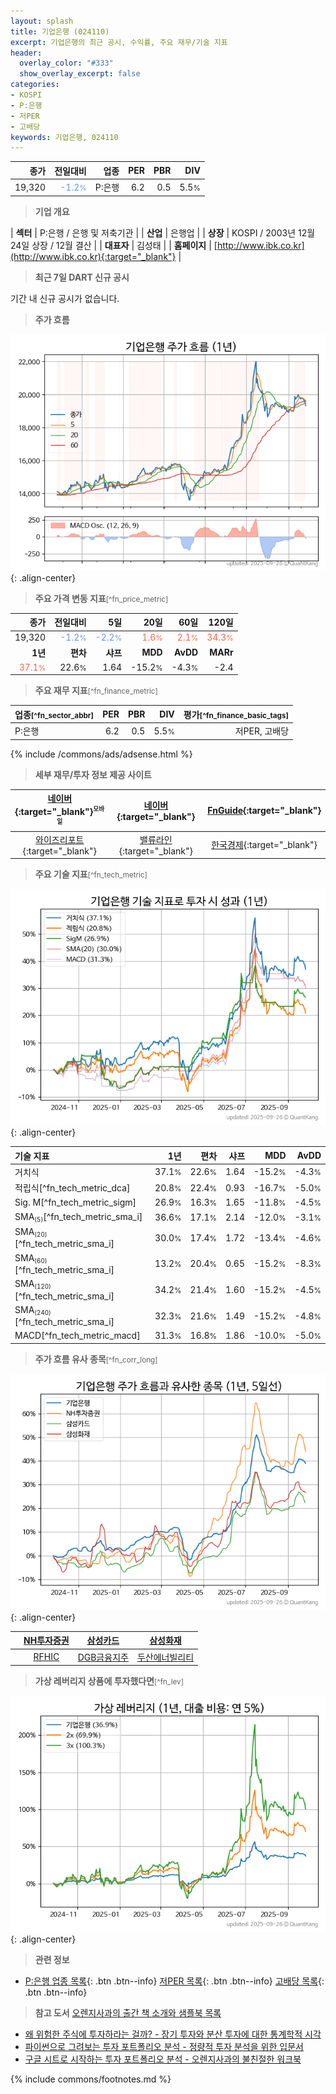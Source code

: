 ```yaml
---
layout: splash
title: 기업은행 (024110)
excerpt: 기업은행의 최근 공시, 수익률, 주요 재무/기술 지표
header:
  overlay_color: "#333"
  show_overlay_excerpt: false
categories:
- KOSPI
- P:은행
- 저PER
- 고배당
keywords: 기업은행, 024110
---
```


| **종가** | **전일대비** | **업종** | **PER** | **PBR** | **DIV** |
| -------: | -----------: | -------: | ------: | ------: | ------: |
| 19,320 | <span style="color: cornflowerblue">-1.2<small>%</small></span> | P:은행 | 6.2 | 0.5 | 5.5<small>%</small> |

<!-- more -->


> **기업 개요**<a id="company"></a>

| <span style="white-space:nowrap;">**섹터**</span> | P:은행 / 은행 및 저축기관 |
| <span style="white-space:nowrap;">**산업**</span> | 은행업 |
| <span style="white-space:nowrap;">**상장**</span> | KOSPI / 2003년 12월 24일 상장 / 12월 결산 |
| <span style="white-space:nowrap;">**대표자**</span> | 김성태 |
| <span style="white-space:nowrap;">**홈페이지**</span> | [http://www.ibk.co.kr](http://www.ibk.co.kr){:target="_blank"} |


> **최근 7일 DART 신규 공시**<a id="dart"></a>

기간 내 신규 공시가 없습니다.


> **주가 흐름**<a id="price"></a>

![024110](/stock/images/024110.png){: .align-center}


> **주요 가격 변동 지표**<small>[^fn_price_metric]</small>

| **종가** | **전일대비** | **5일** | **20일** | **60일** | **120일** |
| -------: | -----------: | ------: | -------: | -------: | --------: |
| 19,320 | <span style="color: cornflowerblue">-1.2<small>%</small></span> | <span style="color: cornflowerblue">-2.2<small>%</small></span> | <span style="color: tomato">1.6<small>%</small></span> | <span style="color: tomato">2.1<small>%</small></span> | <span style="color: tomato">34.3<small>%</small></span> |
| **1년** | **편차** | **샤프** | **MDD** | **AvDD** | **MARr** |
| <span style="color: tomato">37.1<small>%</small></span> | 22.6<small>%</small> | 1.64 | -15.2<small>%</small> | -4.3<small>%</small> | -2.4 |


> **주요 재무 지표**<small>[^fn_finance_metric]</small>

| **업종**<small>[^fn_sector_abbr]</small> | **PER** | **PBR** | **DIV** | **평가**<small>[^fn_finance_basic_tags]</small> |
| :--------------------------------------- | ------: | ------: | ------: | ----------------------------------------------: |
| P:은행 | 6.2 | 0.5 | 5.5<small>%</small> | 저PER, 고배당 |



{% include /commons/ads/adsense.html %}

> **세부 재무/투자 정보 제공 사이트**

| [네이버](https://m.stock.naver.com/domestic/stock/024110/finance/summary){:target="_blank"}<sup><small>모바일</small></sup> | [네이버](https://finance.naver.com/item/coinfo.naver?code=024110){:target="_blank"} | [FnGuide](https://comp.fnguide.com/SVO2/ASP/SVD_Invest.asp?gicode=A024110&MenuYn=Y){:target="_blank"} |
| :---: | :---: | :---: |
| [와이즈리포트](https://comp.wisereport.co.kr/company/c1040001.aspx?cmp_cd=024110){:target="_blank"} | [밸류라인](https://www.valueline.co.kr/finance/summary/024110){:target="_blank"} | [한국경제](https://markets.hankyung.com/stock/024110/financial-summary){:target="_blank"} |


> **주요 기술 지표**<small>[^fn_tech_metric]</small>


![024110](/stock/images/024110_tech.png){: .align-center}

| **기술 지표** | **1년** | **편차** | **샤프** | **MDD** | **AvDD** |
| :------------ | ------: | -----------: | -------: | ------: | -------: |
| 거치식 | 37.1<small>%</small> | 22.6<small>%</small> | 1.64 | -15.2<small>%</small> | -4.3<small>%</small> |
| 적립식[^fn_tech_metric_dca] | 20.8<small>%</small> | 22.4<small>%</small> | 0.93 | -16.7<small>%</small> | -5.0<small>%</small> |
| Sig. M[^fn_tech_metric_sigm] | 26.9<small>%</small> | 16.3<small>%</small> | 1.65 | -11.8<small>%</small> | -4.5<small>%</small> |
| SMA<small><sub>(5)</sub></small>[^fn_tech_metric_sma_i] | 36.6<small>%</small> | 17.1<small>%</small> | 2.14 | -12.0<small>%</small> | -3.1<small>%</small> |
| SMA<small><sub>(20)</sub></small>[^fn_tech_metric_sma_i] | 30.0<small>%</small> | 17.4<small>%</small> | 1.72 | -13.4<small>%</small> | -4.6<small>%</small> |
| SMA<small><sub>(60)</sub></small>[^fn_tech_metric_sma_i] | 13.2<small>%</small> | 20.4<small>%</small> | 0.65 | -15.2<small>%</small> | -8.3<small>%</small> |
| SMA<small><sub>(120)</sub></small>[^fn_tech_metric_sma_i] | 34.2<small>%</small> | 21.4<small>%</small> | 1.60 | -15.2<small>%</small> | -4.5<small>%</small> |
| SMA<small><sub>(240)</sub></small>[^fn_tech_metric_sma_i] | 32.3<small>%</small> | 21.6<small>%</small> | 1.49 | -15.2<small>%</small> | -4.8<small>%</small> |
| MACD[^fn_tech_metric_macd] | 31.3<small>%</small> | 16.8<small>%</small> | 1.86 | -10.0<small>%</small> | -5.0<small>%</small> |


> **주가 흐름 유사 종목**<a id="corr"></a><small>[^fn_corr_long]</small>

![024110](/stock/images/024110_corr.png){: .align-center}

|       | [NH투자증권](/005940/) | [삼성카드](/029780/) | [삼성화재](/000810/) |
| :---: | :------------------------------------: | :------------------------------------: | :------------------------------------: |
|       | [RFHIC](/218410/) | [DGB금융지주](/139130/) | [두산에너빌리티](/034020/) |


> **가상 레버리지 상품에 투자했다면**<a id="2x"></a><small>[^fn_lev]</small>

![024110](/stock/images/024110_2x.png){: .align-center}


> **관련 정보**

- [P:은행 업종 목록](/stats/sector/kospi_업종_은행_종목/){: .btn .btn--info} [저PER 목록](/fn/fn_low_per/){: .btn .btn--info} [고배당 목록](/fn/fn_high_div/){: .btn .btn--info}

> **참고 도서** [오렌지사과의 출간 책 소개와 샘플북 목록](https://kongdori.tistory.com/691)

- [왜 위험한 주식에 투자하라는 걸까? - 장기 투자와 분산 투자에 대한 통계학적 시각](https://kongdori.tistory.com/421)
- [파이썬으로 그려보는 투자 포트폴리오 분석  - 정량적 투자 분석을 위한 입문서](https://kongdori.tistory.com/643)
- [구글 시트로 시작하는 투자 포트폴리오 분석 - 오렌지사과의 불친절한 워크북](https://kongdori.tistory.com/449)


{% include commons/footnotes.md %}